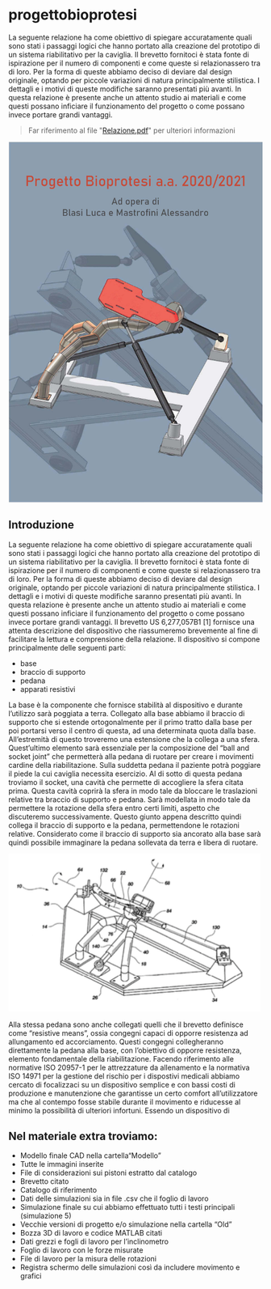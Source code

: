 # progettobioprotesi
La seguente relazione ha come obiettivo di spiegare accuratamente quali sono stati i passaggi logici che hanno portato alla creazione del prototipo di un sistema riabilitativo per la caviglia. Il brevetto fornitoci è stata fonte di ispirazione per il numero di componenti e come queste si relazionassero tra di loro. Per la forma di queste abbiamo deciso di deviare dal design originale, optando per piccole variazioni di natura principalmente stilistica. I dettagli e i motivi di queste modifiche saranno presentati più avanti.
In questa relazione è presente anche un attento studio ai materiali e come questi possano inficiare il funzionamento del progetto o come possano invece portare grandi vantaggi.

>Far riferimento al file "[Relazione.pdf](https://github.com/mastroalex/progettobioprotesi/blob/main/Relazione.pdf)" per ulteriori informazioni

![alt text](https://github.com/mastroalex/progettobioprotesi/blob/main/copertina.jpg)

## Introduzione 

La seguente relazione ha come obiettivo di spiegare accuratamente quali sono stati i passaggi logici che hanno portato alla creazione del prototipo di un sistema riabilitativo per la caviglia. Il brevetto fornitoci è stata fonte di ispirazione per il numero di componenti e come queste si relazionassero tra di loro. Per la forma di queste abbiamo deciso di deviare dal design originale, optando per piccole variazioni di natura principalmente stilistica. I dettagli e i motivi di queste modifiche saranno presentati più avanti.
In questa relazione è presente anche un attento studio ai materiali e come questi possano inficiare il funzionamento del progetto o come possano invece portare grandi vantaggi.
Il brevetto US 6,277,057B1 [1] fornisce una attenta descrizione del dispositivo che riassumeremo brevemente al fine di facilitare la lettura e comprensione della relazione.
Il dispositivo si compone principalmente delle seguenti parti:
- base
- braccio di supporto 
- pedana
- apparati resistivi

La base è la componente che fornisce stabilità al dispositivo e durante l’utilizzo sarà poggiata a terra. Collegato alla base abbiamo il braccio di supporto che si estende ortogonalmente per il primo tratto dalla base per poi portarsi verso il centro di questa, ad una determinata quota dalla base. All’estremità di questo troveremo una estensione che la collega a una sfera. Quest’ultimo elemento sarà essenziale per la composizione del “ball and socket joint” che permetterà alla pedana di ruotare per creare i movimenti cardine della riabilitazione.
Sulla suddetta pedana il paziente potrà poggiare il piede la cui caviglia necessita esercizio. Al di sotto di questa pedana troviamo il socket, una cavità che permette di accogliere la sfera citata prima. Questa cavità coprirà la sfera in modo tale da bloccare le traslazioni relative tra braccio di supporto e pedana. Sarà modellata in modo tale da permettere la rotazione della sfera entro certi limiti, aspetto che discuteremo successivamente.
Questo giunto appena descritto quindi collega il braccio di supporto e la pedana, permettendone le rotazioni relative. Considerato come il braccio di supporto sia ancorato alla base sarà quindi possibile immaginare la pedana sollevata da terra e libera di ruotare.

<img src="/img_relazione/1.png" alt="Fig1" width="500">

Alla stessa pedana sono anche collegati quelli che il brevetto definisce come “resistive means”, ossia congegni capaci di opporre resistenza ad allungamento ed accorciamento. Questi congegni collegheranno direttamente la pedana alla base, con l’obiettivo di opporre resistenza, elemento fondamentale della riabilitazione.
Facendo riferimento alle normative ISO 20957-1 per le attrezzature da allenamento e la normativa ISO 14971 per la gestione del rischio per i dispostivi medicali abbiamo cercato di focalizzaci su un dispositivo semplice e con bassi costi di produzione e manutenzione che garantisse un certo comfort all’utilizzatore ma che al contempo fosse stabile durante il movimento e riducesse al minimo la possibilità di ulteriori infortuni. Essendo un dispositivo di

## Nel materiale extra troviamo:
- Modello finale CAD nella cartella“Modello”
- Tutte le immagini inserite
- File di considerazioni sui pistoni estratto dal catalogo
- Brevetto citato
- Catalogo di riferimento
- Dati delle simulazioni sia in file .csv che il foglio di lavoro
- Simulazione finale su cui abbiamo effettuato tutti i testi principali (simulazione 5)
- Vecchie versioni di progetto e/o simulazione nella cartella “Old”
- Bozza 3D di lavoro e codice MATLAB citati
- Dati grezzi e fogli di lavoro per l’inclinometro
- Foglio di lavoro con le forze misurate
- File di lavoro per la misura delle rotazioni
- Registra schermo delle simulazioni così da includere movimento e grafici
